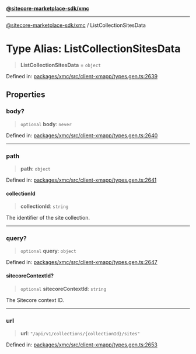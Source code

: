 [**@sitecore-marketplace-sdk/xmc**](../README.md)

***

[@sitecore-marketplace-sdk/xmc](../README.md) / ListCollectionSitesData

# Type Alias: ListCollectionSitesData

> **ListCollectionSitesData** = `object`

Defined in: [packages/xmc/src/client-xmapp/types.gen.ts:2639](https://github.com/Sitecore/sitecore-marketplace-sdk/blob/af886e6134b8d1079ef5b8ef70b7eb2f1d9c8aeb/packages/xmc/src/client-xmapp/types.gen.ts#L2639)

## Properties

### body?

> `optional` **body**: `never`

Defined in: [packages/xmc/src/client-xmapp/types.gen.ts:2640](https://github.com/Sitecore/sitecore-marketplace-sdk/blob/af886e6134b8d1079ef5b8ef70b7eb2f1d9c8aeb/packages/xmc/src/client-xmapp/types.gen.ts#L2640)

***

### path

> **path**: `object`

Defined in: [packages/xmc/src/client-xmapp/types.gen.ts:2641](https://github.com/Sitecore/sitecore-marketplace-sdk/blob/af886e6134b8d1079ef5b8ef70b7eb2f1d9c8aeb/packages/xmc/src/client-xmapp/types.gen.ts#L2641)

#### collectionId

> **collectionId**: `string`

The identifier of the site collection.

***

### query?

> `optional` **query**: `object`

Defined in: [packages/xmc/src/client-xmapp/types.gen.ts:2647](https://github.com/Sitecore/sitecore-marketplace-sdk/blob/af886e6134b8d1079ef5b8ef70b7eb2f1d9c8aeb/packages/xmc/src/client-xmapp/types.gen.ts#L2647)

#### sitecoreContextId?

> `optional` **sitecoreContextId**: `string`

The Sitecore context ID.

***

### url

> **url**: `"/api/v1/collections/{collectionId}/sites"`

Defined in: [packages/xmc/src/client-xmapp/types.gen.ts:2653](https://github.com/Sitecore/sitecore-marketplace-sdk/blob/af886e6134b8d1079ef5b8ef70b7eb2f1d9c8aeb/packages/xmc/src/client-xmapp/types.gen.ts#L2653)
